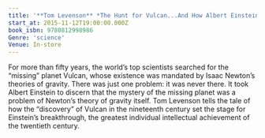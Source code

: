 ```yaml
---
title: '**Tom Levenson** *The Hunt for Vulcan...And How Albert Einstein Destroyed a Planet, Discovered Relativity, and Deciphered the Universe*'
start_at: 2015-11-12T19:00:00.000Z
book_isbn: 9780812998986
Genre: 'science'
Venue: In-store
---
```


For more than fifty years, the world’s top scientists searched for the “missing” planet Vulcan, whose existence was mandated by Isaac Newton’s theories of gravity. There was just one problem: it was never there. It took Albert Einstein to discern that the mystery of the missing planet was a problem of Newton’s theory of gravity itself. Tom Levenson tells the tale of how the “discovery” of Vulcan in the nineteenth century set the stage for Einstein’s breakthrough, the greatest individual intellectual achievement of the twentieth century.
